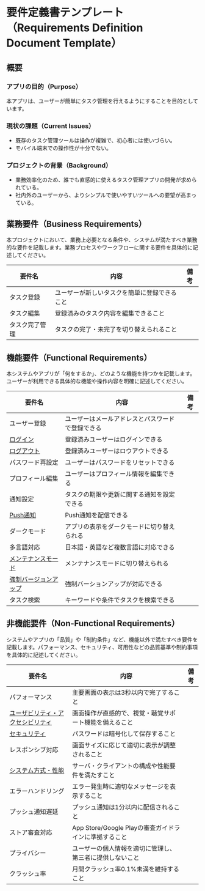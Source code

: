 <!--
このドキュメントは要件定義書のテンプレートです。

【使い方】
- 本テンプレートはプロジェクトの要件定義を整理・共有するためのものです。
- 機能要件・非機能要件・業務要件・権限要件をカテゴリごとに記載してください。
- 各要件には「要件名」「内容」「備考」などを明記してください。
- サンプルを参考に、必要な要件を追加・修正してください。
- 用語や表現の統一、重複の回避に注意してください。

【カラム説明】
| 要件名 | 内容 | 備考 |
|-|-|-|
| 要件の名称 | 要件の詳細説明 | 補足事項や関連情報 |
-->

# 要件定義書テンプレート（Requirements Definition Document Template）

## 概要

<!--
このセクションには、プロジェクト全体の概要を記載してください。
- アプリやシステムの目的、現状の課題、プロジェクトの背景などをサブセクションとして整理してください。
- 各サブセクションの内容は具体的かつ明確に記載してください。
- サンプル文を参考に、プロジェクトごとにカスタマイズしてください。
-->

### アプリの目的（Purpose）

本アプリは、ユーザーが簡単にタスク管理を行えるようにすることを目的としています。

### 現状の課題（Current Issues）

- 既存のタスク管理ツールは操作が複雑で、初心者には使いづらい。
- モバイル端末での操作性が十分でない。

### プロジェクトの背景（Background）

- 業務効率化のため、誰でも直感的に使えるタスク管理アプリの開発が求められている。
- 社内外のユーザーから、よりシンプルで使いやすいツールへの要望が高まっている。

## 業務要件（Business Requirements）

本プロジェクトにおいて、業務上必要となる条件や、システムが満たすべき業務的な要件を記載します。業務プロセスやワークフローに関する要件を具体的に記述してください。

<!--
このセクションには、業務上必要となる要件や、システムが満たすべき業務的な条件を記載してください。
- 例としてよくある業務要件を記載しています。不要なものは削除し、必要に応じて追加・修正してください。
- 各要件の内容は具体的かつ明確に記載してください。
- 詳細な設計がある場合は、要件名から詳細設計ドキュメントへのリンクを貼ってください。
-->

| 要件名| 内容 | 備考 |
|-|-|-|
| タスク登録 | ユーザーが新しいタスクを簡単に登録できること | |
| タスク編集 | 登録済みのタスク内容を編集できること | |
| タスク完了管理 | タスクの完了・未完了を切り替えられること | |

## 機能要件（Functional Requirements）

本システムやアプリが「何をするか」、どのような機能を持つかを記載します。ユーザーが利用できる具体的な機能や操作内容を明確に記述してください。

<!--
このセクションには、システムやアプリが「何をするか」を記載してください。
- 例としてよくある機能要件を記載しています。不要なものは削除し、必要に応じて追加・修正してください。
- 具体的な機能や操作に関する要件を記載します。
- 詳細な設計がある場合は、要件名から詳細設計ドキュメントへのリンクを貼ってください。
-->

| 要件名 | 内容 | 備考 |
|-|-|-|
| ユーザー登録 | ユーザーはメールアドレスとパスワードで登録できる | |
| [ログイン] | 登録済みユーザーはログインできる | |
| [ログアウト] | 登録済みユーザーはロウアウトできる | |
| パスワード再設定 | ユーザーはパスワードをリセットできる | |
| プロフィール編集 | ユーザーはプロフィール情報を編集できる | |
| 通知設定 | タスクの期限や更新に関する通知を設定できる  | |
| [Push通知] | Push通知を配信できる  | |
| ダークモード | アプリの表示をダークモードに切り替えられる | |
| 多言語対応 | 日本語・英語など複数言語に対応できる | |
| [メンテナンスモード] | メンテナンスモードに切り替えられる | |
| [強制バージョンアップ]| 強制バーションアップが対応できる | |
| タスク検索 | キーワードや条件でタスクを検索できる | |

## 非機能要件（Non-Functional Requirements）

システムやアプリの「品質」や「制約条件」など、機能以外で満たすべき要件を記載します。パフォーマンス、セキュリティ、可用性などの品質基準や制約事項を具体的に記述してください。

<!--
このセクションには、システムやアプリの「品質」や「制約条件」などを記載してください。
- 例としてよくある非機能要件を記載しています。不要なものは削除し、必要に応じて追加・修正してください。
- パフォーマンス、セキュリティ、可用性などの品質要件を記載します。
- 詳細な設計がある場合は、要件名から詳細設計ドキュメントへのリンクを貼ってください。
-->

| 要件名| 内容 | 備考 |
|-|-|-|
| パフォーマンス | 主要画面の表示は3秒以内で完了すること | |
| [ユーザビリティ・アクセシビリティ] | 画面操作が直感的で、視覚・聴覚サポート機能を備えること | |
| [セキュリティ] | パスワードは暗号化して保存すること | |
| レスポンシブ対応 | 画面サイズに応じて適切に表示が調整されること | |
| [システム方式・性能]| サーバ・クライアントの構成や性能要件を満たすこと | |
| エラーハンドリング | エラー発生時に適切なメッセージを表示すること | |
| プッシュ通知遅延 | プッシュ通知は1分以内に配信されること | |
| ストア審査対応 | App Store/Google Playの審査ガイドラインに準拠すること | |
| プライバシー | ユーザーの個人情報を適切に管理し、第三者に提供しないこと | |
| クラッシュ率 | 月間クラッシュ率0.1%未満を維持すること | |

<!--
- 必要に応じて「業務要件」「外部インターフェース要件」などのセクションも追加してください。
- 各要件のIDや名称はプロジェクトのルールに従って命名してください。
- 本テンプレートをもとに、プロジェクトごとにカスタマイズしてご利用ください。
-->

<!-- Links -->

<!-- 機能要件 -->

[ログイン]: login.md
[ログアウト]: logout.md
[Push通知]: push_notification.md
[メンテナンスモード]: docs/hoge.md
[強制バージョンアップ]: force_update.md

<!-- 非機能要件 -->
[ユーザビリティ・アクセシビリティ]: usability.md
[セキュリティ]: security.md
[システム方式・性能]: system.md
